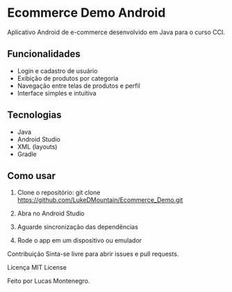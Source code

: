 # Ecommerce Demo Android

Aplicativo Android de e-commerce desenvolvido em Java para o curso CCI.

## Funcionalidades

- Login e cadastro de usuário
- Exibição de produtos por categoria
- Navegação entre telas de produtos e perfil
- Interface simples e intuitiva

## Tecnologias

- Java
- Android Studio
- XML (layouts)
- Gradle

## Como usar

1. Clone o repositório:
git clone https://github.com/LukeDMountain/Ecommerce_Demo.git

3. Abra no Android Studio

4. Aguarde sincronização das dependências

5. Rode o app em um dispositivo ou emulador

Contribuição
Sinta-se livre para abrir issues e pull requests.

Licença
MIT License

Feito por Lucas Montenegro.
